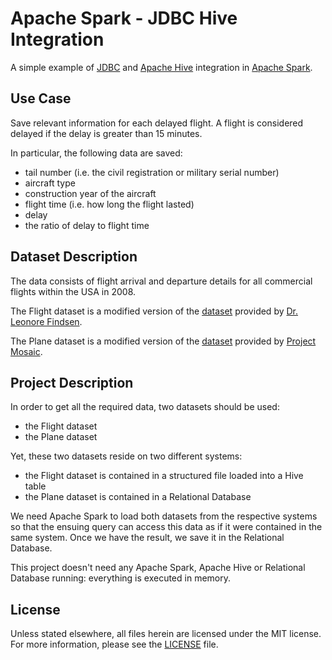 # Apache Spark - JDBC Hive Integration
A simple example of [JDBC](http://www.oracle.com/technetwork/java/javase/jdbc/index.html) and [Apache Hive](https://hive.apache.org/) integration in [Apache Spark](https://spark.apache.org/).

## Use Case
Save relevant information for each delayed flight. A flight is considered delayed if the delay is greater than 15 minutes.

In particular, the following data are saved:
- tail number (i.e. the civil registration or military serial number)
- aircraft type
- construction year of the aircraft
- flight time (i.e. how long the flight lasted)
- delay
- the ratio of delay to flight time

## Dataset Description
The data consists of flight arrival and departure details for all commercial flights within the USA in 2008.

The Flight dataset is a modified version of the [dataset](http://www.stat.purdue.edu/~lfindsen/stat350/airline2008NovS.txt) 
provided by [Dr. Leonore Findsen](http://www.stat.purdue.edu/~lfindsen/).

The Plane dataset is a modified version of the [dataset](https://github.com/ProjectMOSAIC/databases/blob/master/Data/plane-data.csv) 
provided by [Project](https://github.com/ProjectMOSAIC) [Mosaic](http://mosaic-web.org/).

## Project Description 
In order to get all the required data, two datasets should be used: 
- the Flight dataset
- the Plane dataset

Yet, these two datasets reside on two different systems: 
- the Flight dataset is contained in a structured file loaded into a Hive table
- the Plane dataset is contained in a Relational Database

We need Apache Spark to load both datasets from the respective systems so that the ensuing query can access this data as 
if it were contained in the same system. Once we have the result, we save it in the Relational Database. 

This project doesn't need any Apache Spark, Apache Hive or Relational Database running: everything is executed in memory.    

## License
Unless stated elsewhere, all files herein are licensed under the MIT license. 
For more information, please see the [LICENSE](https://github.com/Vincibean/SparkJdbcHiveIntegration/blob/master/LICENSE) file.